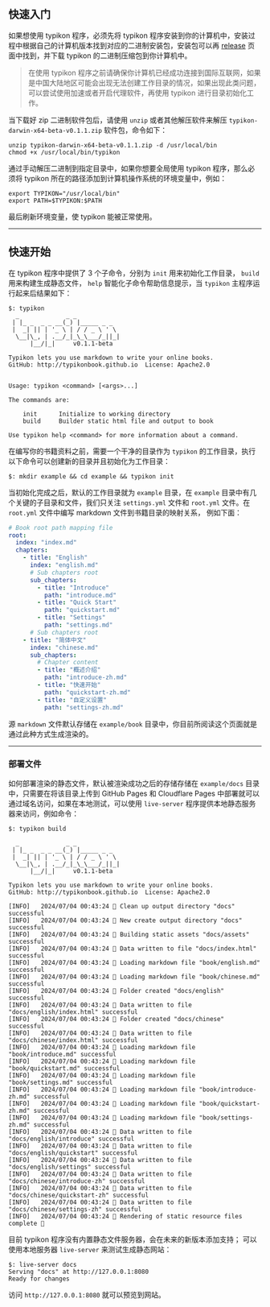 ## 快速入门

如果想使用 typikon 程序，必须先将 typikon 程序安装到你的计算机中，安装过程中根据自己的计算机版本找到对应的二进制安装包，安装包可以再 [release](https://github.com/auula/typikon/releases) 页面中找到，并下载 typikon 的二进制压缩包到你计算机中。

> 在使用 typikon 程序之前请确保你计算机已经成功连接到国际互联网，如果是中国大陆地区可能会出现无法创建工作目录的情况，如果出现此类问题，可以尝试使用加速或者开启代理软件，再使用 typikon 进行目录初始化工作。

当下载好 zip 二进制软件包后，请使用 `unzip` 或者其他解压软件来解压 `typikon-darwin-x64-beta-v0.1.1.zip` 软件包，命令如下：

```shell
unzip typikon-darwin-x64-beta-v0.1.1.zip -d /usr/local/bin
chmod +x /usr/local/bin/typikon
```

通过手动解压二进制到指定目录中，如果你想要全局使用 typikon 程序，那么必须将 typikon 所在的路径添加到计算机操作系统的环境变量中，例如：

```shell
export TYPIKON="/usr/local/bin"
export PATH=$TYPIKON:$PATH
```

最后刷新环境变量，使 typikon 能被正常使用。

---

## 快速开始

在 typikon 程序中提供了 3 个子命令，分别为 `init` 用来初始化工作目录， `build` 用来构建生成静态文件， `help` 智能化子命令帮助信息提示，当 `typikon` 主程序运行起来后结果如下：

```shell
$: typikon
  _             _ _
 | |_ _  _ _ __(_) |_____ _ _
 |  _| || | '_ \ | / / _ \ ' \
  \__|\_, | .__/_|_\_\___/_||_|
      |__/|_|     v0.1.1-beta

Typikon lets you use markdown to write your online books.
GitHub: http://typikonbook.github.io  License: Apache2.0


Usage: typikon <command> [<args>...]

The commands are:

    init      Initialize to working directory
    build     Builder static html file and output to book

Use typikon help <command> for more information about a command.
```

在编写你的书籍资料之前，需要一个干净的目录作为 `typikon` 的工作目录，执行以下命令可以创建新的目录并且初始化为工作目录：

```shell
$: mkdir example && cd example && typikon init
```

当初始化完成之后，默认的工作目录就为 `example` 目录，在 `example` 目录中有几个关键的子目录和文件，我们只关注 `settings.yml` 文件和 `root.yml` 文件。在 `root.yml` 文件中编写 markdown 文件到书籍目录的映射关系，
例如下面：

```yaml
# Book root path mapping file
root:
  index: "index.md"
  chapters:
    - title: "English"
      index: "english.md"
      # Sub chapters root
      sub_chapters:
        - title: "Introduce"
          path: "introduce.md"
        - title: "Quick Start"
          path: "quickstart.md"
        - title: "Settings"
          path: "settings.md"
      # Sub chapters root
    - title: "简体中文"
      index: "chinese.md"
      sub_chapters:
        # Chapter content
        - title: "概述介绍"
          path: "introduce-zh.md"
        - title: "快速开始"
          path: "quickstart-zh.md"
        - title: "自定义设置"
          path: "settings-zh.md"

```

源 `markdown` 文件默认存储在 `example/book` 目录中，你目前所阅读这个页面就是通过此种方式生成渲染的。

---

### 部署文件

如何部署渲染的静态文件，默认被渲染成功之后的存储存储在 `example/docs` 目录中，只需要在将该目录上传到 GitHub Pages 和 Cloudflare Pages 中部署就可以通过域名访问，如果在本地测试，可以使用 `live-server` 程序提供本地静态服务器来访问，例如命令：

```shell
$: typikon build

  _             _ _
 | |_ _  _ _ __(_) |_____ _ _
 |  _| || | '_ \ | / / _ \ ' \
  \__|\_, | .__/_|_\_\___/_||_|
      |__/|_|     v0.1.1-beta

Typikon lets you use markdown to write your online books.
GitHub: http://typikonbook.github.io  License: Apache2.0

[INFO]   2024/07/04 00:43:24 💬 Clean up output directory "docs" successful
[INFO]   2024/07/04 00:43:24 💬 New create output directory "docs" successful
[INFO]   2024/07/04 00:43:24 💬 Building static assets "docs/assets" successful
[INFO]   2024/07/04 00:43:24 💬 Data written to file "docs/index.html" successful
[INFO]   2024/07/04 00:43:24 💬 Loading markdown file "book/english.md" successful
[INFO]   2024/07/04 00:43:24 💬 Loading markdown file "book/chinese.md" successful
[INFO]   2024/07/04 00:43:24 💬 Folder created "docs/english" successful
[INFO]   2024/07/04 00:43:24 💬 Data written to file "docs/english/index.html" successful
[INFO]   2024/07/04 00:43:24 💬 Folder created "docs/chinese" successful
[INFO]   2024/07/04 00:43:24 💬 Data written to file "docs/chinese/index.html" successful
[INFO]   2024/07/04 00:43:24 💬 Loading markdown file "book/introduce.md" successful
[INFO]   2024/07/04 00:43:24 💬 Loading markdown file "book/quickstart.md" successful
[INFO]   2024/07/04 00:43:24 💬 Loading markdown file "book/settings.md" successful
[INFO]   2024/07/04 00:43:24 💬 Loading markdown file "book/introduce-zh.md" successful
[INFO]   2024/07/04 00:43:24 💬 Loading markdown file "book/quickstart-zh.md" successful
[INFO]   2024/07/04 00:43:24 💬 Loading markdown file "book/settings-zh.md" successful
[INFO]   2024/07/04 00:43:24 💬 Data written to file "docs/english/introduce" successful
[INFO]   2024/07/04 00:43:24 💬 Data written to file "docs/english/quickstart" successful
[INFO]   2024/07/04 00:43:24 💬 Data written to file "docs/english/settings" successful
[INFO]   2024/07/04 00:43:24 💬 Data written to file "docs/chinese/introduce-zh" successful
[INFO]   2024/07/04 00:43:24 💬 Data written to file "docs/chinese/quickstart-zh" successful
[INFO]   2024/07/04 00:43:24 💬 Data written to file "docs/chinese/settings-zh" successful
[INFO]   2024/07/04 00:43:24 💬 Rendering of static resource files complete 🎉
```

目前 typikon 程序没有内置静态文件服务器，会在未来的新版本添加支持；
可以使用本地服务器 `live-server` 来测试生成静态网站：

```shell
$: live-server docs
Serving "docs" at http://127.0.0.1:8080
Ready for changes
```
 
访问 `http://127.0.0.1:8080` 就可以预览到网站。